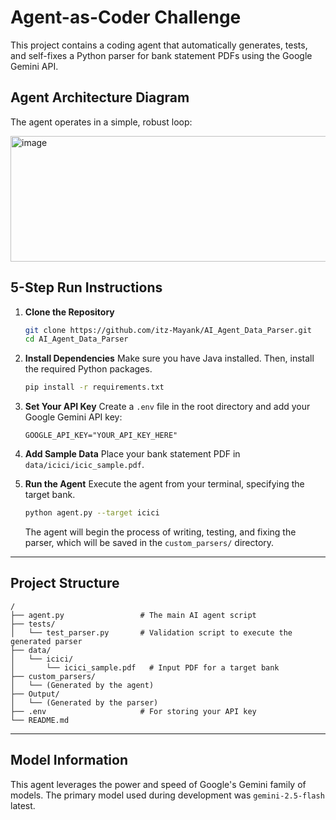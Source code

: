 # Agent-as-Coder Challenge

This project contains a coding agent that automatically generates, tests, and self-fixes a Python parser for bank statement PDFs using the Google Gemini API.

## Agent Architecture Diagram

The agent operates in a simple, robust loop:

<img width="622" height="201" alt="image" src="https://github.com/user-attachments/assets/86162248-568b-4688-8ebf-ceb1b1115fa3" />

## 5-Step Run Instructions

1.  **Clone the Repository**
    ```bash
    git clone https://github.com/itz-Mayank/AI_Agent_Data_Parser.git
    cd AI_Agent_Data_Parser
    ```

2.  **Install Dependencies**
    Make sure you have Java installed. Then, install the required Python packages.
    ```bash
    pip install -r requirements.txt
    ```

3.  **Set Your API Key**
    Create a `.env` file in the root directory and add your Google Gemini API key:
    ```
    GOOGLE_API_KEY="YOUR_API_KEY_HERE"
    ```

4.  **Add Sample Data**
    Place your bank statement PDF in `data/icici/icic_sample.pdf`.

5.  **Run the Agent**
    Execute the agent from your terminal, specifying the target bank.
    ```bash
    python agent.py --target icici
    ```
    The agent will begin the process of writing, testing, and fixing the parser, which will be saved in the `custom_parsers/` directory.
---

## Project Structure
```
/
├── agent.py                 # The main AI agent script
├── tests/
│   └── test_parser.py       # Validation script to execute the generated parser
├── data/
│   └── icici/
│       └── icici_sample.pdf   # Input PDF for a target bank
├── custom_parsers/
│   └── (Generated by the agent)
├── Output/
│   └── (Generated by the parser)
├── .env                     # For storing your API key
└── README.md
```
---

## Model Information
This agent leverages the power and speed of Google's Gemini family of models. The primary model used during development was `gemini-2.5-flash` latest.
